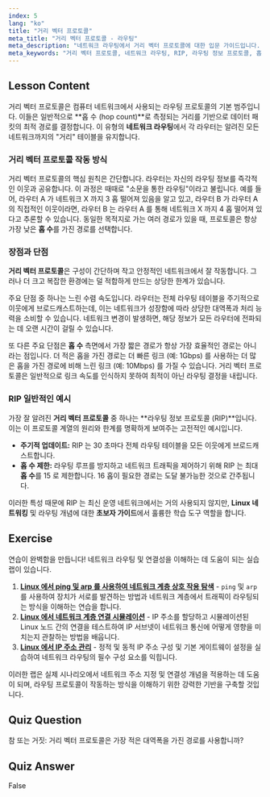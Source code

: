 ```yaml
---
index: 5
lang: "ko"
title: "거리 벡터 프로토콜"
meta_title: "거리 벡터 프로토콜 - 라우팅"
meta_description: "네트워크 라우팅에서 거리 벡터 프로토콜에 대한 입문 가이드입니다. 이 튜토리얼은 RIP 와 같은 프로토콜이 경로를 결정하기 위해 홉 카운트를 사용하는 방법을 설명하고 최신 Linux 네트워킹에서의 한계를 다룹니다."
meta_keywords: "거리 벡터 프로토콜, 네트워크 라우팅, RIP, 라우팅 정보 프로토콜, 홉 카운트, Linux 네트워킹, 입문 가이드, 튜토리얼"
---
```


## Lesson Content

거리 벡터 프로토콜은 컴퓨터 네트워크에서 사용되는 라우팅 프로토콜의 기본 범주입니다. 이들은 일반적으로 **홉 수 (hop count)**로 측정되는 거리를 기반으로 데이터 패킷의 최적 경로를 결정합니다. 이 유형의 **네트워크 라우팅**에서 각 라우터는 알려진 모든 네트워크까지의 "거리" 테이블을 유지합니다.

### 거리 벡터 프로토콜 작동 방식

거리 벡터 프로토콜의 핵심 원칙은 간단합니다. 라우터는 자신의 라우팅 정보를 즉각적인 이웃과 공유합니다. 이 과정은 때때로 "소문을 통한 라우팅"이라고 불립니다. 예를 들어, 라우터 A 가 네트워크 X 까지 3 홉 떨어져 있음을 알고 있고, 라우터 B 가 라우터 A 의 직접적인 이웃이라면, 라우터 B 는 라우터 A 를 통해 네트워크 X 까지 4 홉 떨어져 있다고 추론할 수 있습니다. 동일한 목적지로 가는 여러 경로가 있을 때, 프로토콜은 항상 가장 낮은 **홉 수**를 가진 경로를 선택합니다.

### 장점과 단점

**거리 벡터 프로토콜**은 구성이 간단하며 작고 안정적인 네트워크에서 잘 작동합니다. 그러나 더 크고 복잡한 환경에는 덜 적합하게 만드는 상당한 한계가 있습니다.

주요 단점 중 하나는 느린 수렴 속도입니다. 라우터는 전체 라우팅 테이블을 주기적으로 이웃에게 브로드캐스트하는데, 이는 네트워크가 성장함에 따라 상당한 대역폭과 처리 능력을 소비할 수 있습니다. 네트워크 변경이 발생하면, 해당 정보가 모든 라우터에 전파되는 데 오랜 시간이 걸릴 수 있습니다.

또 다른 주요 단점은 **홉 수** 측면에서 가장 짧은 경로가 항상 가장 효율적인 경로는 아니라는 점입니다. 더 적은 홉을 가진 경로는 더 빠른 링크 (예: 1Gbps) 를 사용하는 더 많은 홉을 가진 경로에 비해 느린 링크 (예: 10Mbps) 를 가질 수 있습니다. 거리 벡터 프로토콜은 일반적으로 링크 속도를 인식하지 못하여 최적이 아닌 라우팅 결정을 내립니다.

### RIP 일반적인 예시

가장 잘 알려진 **거리 벡터 프로토콜** 중 하나는 **라우팅 정보 프로토콜 (RIP)**입니다. 이는 이 프로토콜 계열의 원리와 한계를 명확하게 보여주는 고전적인 예시입니다.

- **주기적 업데이트:** RIP 는 30 초마다 전체 라우팅 테이블을 모든 이웃에게 브로드캐스트합니다.
- **홉 수 제한:** 라우팅 루프를 방지하고 네트워크 트래픽을 제어하기 위해 RIP 는 최대 **홉 수**를 15 로 제한합니다. 16 홉이 필요한 경로는 도달 불가능한 것으로 간주됩니다.

이러한 특성 때문에 RIP 는 최신 운영 네트워크에서는 거의 사용되지 않지만, **Linux 네트워킹** 및 라우팅 개념에 대한 **초보자 가이드**에서 훌륭한 학습 도구 역할을 합니다.

## Exercise

연습이 완벽함을 만듭니다! 네트워크 라우팅 및 연결성을 이해하는 데 도움이 되는 실습 랩이 있습니다.

1. **[Linux 에서 ping 및 arp 를 사용하여 네트워크 계층 상호 작용 탐색](https://labex.io/ko/labs/comptia-explore-network-layer-interaction-with-ping-and-arp-in-linux-592746)** - `ping` 및 `arp`를 사용하여 장치가 서로를 발견하는 방법과 네트워크 계층에서 트래픽이 라우팅되는 방식을 이해하는 연습을 합니다.
2. **[Linux 에서 네트워크 계층 연결 시뮬레이션](https://labex.io/ko/labs/comptia-simulate-network-layer-connectivity-in-linux-592752)** - IP 주소를 할당하고 시뮬레이션된 Linux 노드 간의 연결을 테스트하여 IP 서브넷이 네트워크 통신에 어떻게 영향을 미치는지 관찰하는 방법을 배웁니다.
3. **[Linux 에서 IP 주소 관리](https://labex.io/ko/labs/comptia-manage-ip-addressing-in-linux-592736)** - 정적 및 동적 IP 주소 구성 및 기본 게이트웨이 설정을 실습하여 네트워크 라우팅의 필수 구성 요소를 익힙니다.

이러한 랩은 실제 시나리오에서 네트워크 주소 지정 및 연결성 개념을 적용하는 데 도움이 되며, 라우팅 프로토콜이 작동하는 방식을 이해하기 위한 강력한 기반을 구축할 것입니다.

## Quiz Question

참 또는 거짓: 거리 벡터 프로토콜은 가장 적은 대역폭을 가진 경로를 사용합니까?

## Quiz Answer

False
